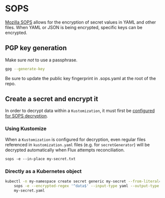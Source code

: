# SOPS

[Mozilla SOPS](https://github.com/mozilla/sops) allows for the encryption of secret values in YAML and other files.
When YAML or JSON is being encrypted, specific keys can be encrypted.

## PGP key generation

Make sure _not_ to use a passphrase.

```bash
gpg --generate-key
```

Be sure to update the public key fingerprint in .sops.yaml at the root of the repo.

## Create a secret and encrypt it

In order to decrypt data within a `Kustomization`, it must first be
[configured for SOPS decryption](https://fluxcd.io/docs/components/kustomize/kustomization/#openpgp).

### Using Kustomize

When a `Kustomization` is configured for decryption, even regular
files referenced in `kustomization.yaml` files (e.g. for `secretGenerator`) will be decrypted automatically when Flux
attempts reconciliation.

```
sops -e --in-place my-secret.txt
```

### Directly as a Kubernetes object

```bash
kubectl -n my-namespace create secret generic my-secret --from-literal=password=hunter2 --dry-run=client -o yaml | \
    sops -e --encrypted-regex '^data$' --input-type yaml --output-type yaml /dev/stdin > \
    my-secret.yaml
```
